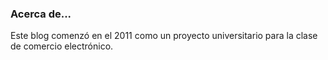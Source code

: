 ### Acerca de...

Este blog comenzó en el 2011 como un proyecto universitario para la clase de comercio electrónico.